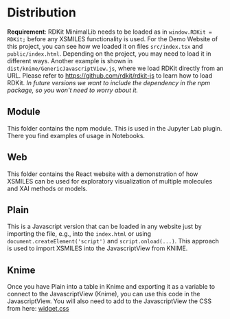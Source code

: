 # Distribution

**Requirement**: RDKit MinimalLib needs to be loaded as in `window.RDKit = RDKit;` before any XSMILES functionality is used.
For the Demo Website of this project, you can see how we loaded it on files `src/index.tsx` and `public/index.html`.
Depending on the project, you may need to load it in different ways.
Another example is shown in `dist/knime/GenericJavascriptView.js`, where we load RDKit directly from an URL.
Please refer to https://github.com/rdkit/rdkit-js to learn how to load RDKit.
*In future versions we want to include the dependency in the npm package, so you won't need to worry about it.*

## Module

This folder  contains the npm module. This is used in the Jupyter Lab plugin. There you find examples of usage in Notebooks.

## Web

This folder contains the React website with a demonstration of how XSMILES can be used for exploratory visualization of multiple molecules and XAI methods or models.

## Plain

This is a Javascript version that can be loaded in any website just by importing the file, e.g., into the `index.html` or using `document.createElement('script')` and `script.onload(...)`. This approach is used to import XSMILES into the JavascriptView from KNIME.

## Knime

Once you have Plain into a table in Knime and exporting it as  a variable to connect to the JavascriptView (Knime), you can use this code in the JavascriptView. You will also need to add to the JavascriptView the CSS from here: [widget.css](https://github.com/Bayer-Group/xsmiles-jupyterlab/blob/main/css/widget.css)